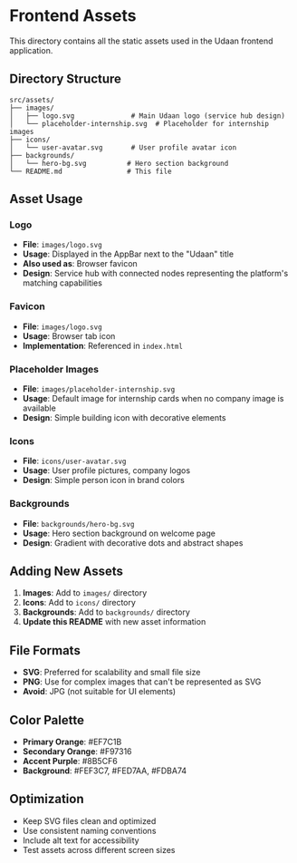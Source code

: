 # Frontend Assets

This directory contains all the static assets used in the Udaan frontend application.

## Directory Structure

```
src/assets/
├── images/
│   ├── logo.svg              # Main Udaan logo (service hub design)
│   └── placeholder-internship.svg  # Placeholder for internship images
├── icons/
│   └── user-avatar.svg       # User profile avatar icon
├── backgrounds/
│   └── hero-bg.svg          # Hero section background
└── README.md                # This file
```

## Asset Usage

### Logo
- **File**: `images/logo.svg`
- **Usage**: Displayed in the AppBar next to the "Udaan" title
- **Also used as**: Browser favicon
- **Design**: Service hub with connected nodes representing the platform's matching capabilities

### Favicon
- **File**: `images/logo.svg`
- **Usage**: Browser tab icon
- **Implementation**: Referenced in `index.html`

### Placeholder Images
- **File**: `images/placeholder-internship.svg`
- **Usage**: Default image for internship cards when no company image is available
- **Design**: Simple building icon with decorative elements

### Icons
- **File**: `icons/user-avatar.svg`
- **Usage**: User profile pictures, company logos
- **Design**: Simple person icon in brand colors

### Backgrounds
- **File**: `backgrounds/hero-bg.svg`
- **Usage**: Hero section background on welcome page
- **Design**: Gradient with decorative dots and abstract shapes

## Adding New Assets

1. **Images**: Add to `images/` directory
2. **Icons**: Add to `icons/` directory
3. **Backgrounds**: Add to `backgrounds/` directory
4. **Update this README** with new asset information

## File Formats

- **SVG**: Preferred for scalability and small file size
- **PNG**: Use for complex images that can't be represented as SVG
- **Avoid**: JPG (not suitable for UI elements)

## Color Palette

- **Primary Orange**: #EF7C1B
- **Secondary Orange**: #F97316
- **Accent Purple**: #8B5CF6
- **Background**: #FEF3C7, #FED7AA, #FDBA74

## Optimization

- Keep SVG files clean and optimized
- Use consistent naming conventions
- Include alt text for accessibility
- Test assets across different screen sizes
